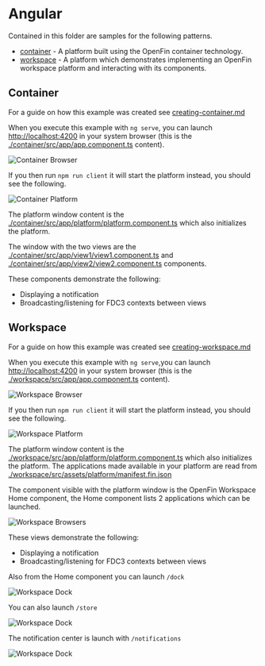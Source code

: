 # Angular

Contained in this folder are samples for the following patterns.

* [container](./container) - A platform built using the OpenFin container technology.
* [workspace](./workspace) - A platform which demonstrates implementing an OpenFin workspace platform and interacting with its components.

## Container

For a guide on how this example was created see [creating-container.md](./creating-container.md)

When you execute this example with `ng serve`, you can launch [http://localhost:4200](http://localhost:4200) in your system browser (this is the [./container/src/app/app.component.ts](./container/src/app/app.component.ts) content).

![Container Browser](./container-browser.png)

If you then run `npm run client` it will start the platform instead, you should see the following.

![Container Platform](./container-platform.png)

The platform window content is the [./container/src/app/platform/platform.component.ts](./container/src/app/platform/platform.component.ts) which also initializes the platform.

The window with the two views are the [./container/src/app/view1/view1.component.ts](./container/src/app/view1/view1.component.ts) and [./container/src/app/view2/view2.component.ts](./container/src/app/view2/view2.component.ts) components.

These components demonstrate the following:

* Displaying a notification
* Broadcasting/listening for FDC3 contexts between views

## Workspace

For a guide on how this example was created see [creating-workspace.md](./creating-workspace.md)

When you execute this example with `ng serve`,you can launch [http://localhost:4200](http://localhost:4200) in your system browser (this is the [./workspace/src/app/app.component.ts](./workspace/src/app/app.component.ts) content).

![Workspace Browser](./workspace-browser.png)

If you then run `npm run client` it will start the platform instead, you should see the following.

![Workspace Platform](./workspace-platform.png)

The platform window content is the [./workspace/src/app/platform/platform.component.ts](./workspace/src/app/platform/platform.component.ts) which also initializes the platform. The applications made available in your platform are read from [./workspace/src/assets/platform/manifest.fin.json](./workspace/src/assets/platform/manifest.fin.json)

The component visible with the platform window is the OpenFin Workspace Home component, the Home component lists 2 applications which can be launched.

![Workspace Browsers](./workspace-browsers.png)

These views demonstrate the following:

* Displaying a notification
* Broadcasting/listening for FDC3 contexts between views

Also from the Home component you can launch `/dock`

![Workspace Dock](./workspace-dock.png)

You can also launch `/store`

![Workspace Dock](./workspace-store.png)

The notification center is launch with `/notifications`

![Workspace Dock](./workspace-notifications.png)
